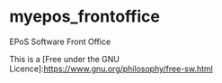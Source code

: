 myepos_frontoffice
==================

EPoS Software Front Office

This is a [Free under the GNU Licence]:https://www.gnu.org/philosophy/free-sw.html

